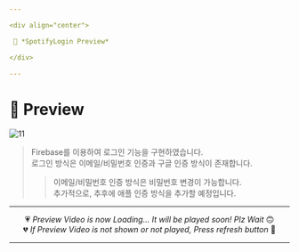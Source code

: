 ```yaml
---

<div align="center">

 💛 *SpotifyLogin Preview*

</div>

---
```


# 📱 Preview
![11](https://user-images.githubusercontent.com/68846212/186621569-8c286fa1-ad2d-49ad-9ed2-42a078faf73e.gif)
> Firebase를 이용하여 로그인 기능을 구현하였습니다.  
> 로그인 방식은 이메일/비밀번호 인증과 구글 인증 방식이 존재합니다.  
> > 이메일/비밀번호 인증 방식은 비밀번호 변경이 가능합니다.  
> > 추가적으로, 추후에 애플 인증 방식을 추가할 예정입니다.  

---

<div align="center">

💗 *Preview Video is now Loading... It will be played soon! Plz Wait* 🙃  
💔 *If Preview Video is not shown or not played, Press refresh button* 🫥

</div>

---